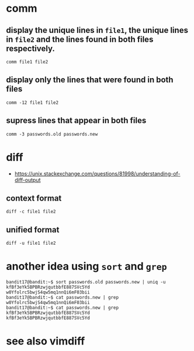 # comm
## display the unique lines in `file1`, the unique lines in `file2` and the lines found in both files respectively.
`comm file1 file2`


## display only the lines that were found in both files
`comm -12 file1 file2`

## supress lines that appear in both files
`comm -3 passwords.old passwords.new`





# diff

- <https://unix.stackexchange.com/questions/81998/understanding-of-diff-output>

## context format
`diff -c file1 file2`


## unified format
`diff -u file1 file2`





# another idea using `sort` and `grep`
```
bandit17@bandit:~$ sort passwords.old passwords.new | uniq -u
kfBf3eYk5BPBRzwjqutbbfE887SVc5Yd
w0Yfolrc5bwjS4qw5mq1nnQi6mF03bii
bandit17@bandit:~$ cat passwords.new | grep w0Yfolrc5bwjS4qw5mq1nnQi6mF03bii
bandit17@bandit:~$ cat passwords.new | grep kfBf3eYk5BPBRzwjqutbbfE887SVc5Yd
kfBf3eYk5BPBRzwjqutbbfE887SVc5Yd
```



# see also vimdiff